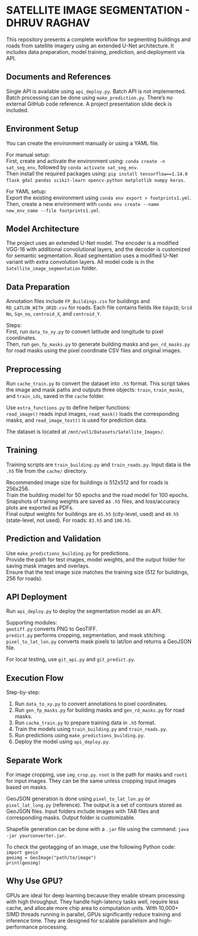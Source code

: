 # SATELLITE IMAGE SEGMENTATION - DHRUV RAGHAV

This repository presents a complete workflow for segmenting buildings and roads from satellite imagery using an extended U-Net architecture. It includes data preparation, model training, prediction, and deployment via API.

## Documents and References

Single API is available using `api_deploy.py`. Batch API is not implemented. Batch processing can be done using `make_prediction.py`. There’s no external GitHub code reference. A project presentation slide deck is included.

## Environment Setup

You can create the environment manually or using a YAML file.

For manual setup:  
First, create and activate the environment using: `conda create -n sat_seg_env`, followed by `conda activate sat_seg_env`.  
Then install the required packages using: `pip install tensorflow==1.14.0 flask gdal pandas scikit-learn opencv-python matplotlib numpy keras`.

For YAML setup:  
Export the existing environment using `conda env export > footprints1.yml`.  
Then, create a new environment with `conda env create --name new_env_name --file footprints1.yml`.

## Model Architecture

The project uses an extended U-Net model. The encoder is a modified VGG-16 with additional convolutional layers, and the decoder is customized for semantic segmentation. Road segmentation uses a modified U-Net variant with extra convolution layers. All model code is in the `Satellite_image_segmentation` folder.

## Data Preparation

Annotation files include `FP_Buildings.csv` for buildings and `RD_LATLON_WITH_GRID.csv` for roads. Each file contains fields like `EdgeID`, `Grid No`, `Sqn_no`, `centroid_X`, and `centroid_Y`.

Steps:  
First, run `data_to_xy.py` to convert latitude and longitude to pixel coordinates.  
Then, run `gen_fp_masks.py` to generate building masks and `gen_rd_masks.py` for road masks using the pixel coordinate CSV files and original images.

## Preprocessing

Run `cache_train.py` to convert the dataset into `.h5` format. This script takes the image and mask paths and outputs three objects: `train`, `train_masks`, and `train_ids`, saved in the `cache` folder.

Use `extra_functions.py` to define helper functions:  
`read_image()` reads input images, `read_mask()` loads the corresponding masks, and `read_image_test()` is used for prediction data.

The dataset is located at `/mnt/vol1/Datasets/Satellite_Images/`.

## Training

Training scripts are `train_building.py` and `train_roads.py`. Input data is the `.h5` file from the `cache/` directory.

Recommended image size for buildings is 512x512 and for roads is 256x256.  
Train the building model for 50 epochs and the road model for 100 epochs.  
Snapshots of training weights are saved as `.h5` files, and loss/accuracy plots are exported as PDFs.  
Final output weights for buildings are `45.h5` (city-level, used) and `49.h5` (state-level, not used). For roads: `83.h5` and `100.h5`.

## Prediction and Validation

Use `make_predictions_building.py` for predictions.  
Provide the path for test images, model weights, and the output folder for saving mask images and overlays.  
Ensure that the test image size matches the training size (512 for buildings, 256 for roads).

## API Deployment

Run `api_deploy.py` to deploy the segmentation model as an API.

Supporting modules:  
`geotiff.py` converts PNG to GeoTIFF.  
`predict.py` performs cropping, segmentation, and mask stitching.  
`pixel_to_lat_lon.py` converts mask pixels to lat/lon and returns a GeoJSON file.

For local testing, use `git_api.py` and `git_predict.py`.

## Execution Flow

Step-by-step:  
1. Run `data_to_xy.py` to convert annotations to pixel coordinates.  
2. Run `gen_fp_masks.py` for building masks and `gen_rd_masks.py` for road masks.  
3. Run `cache_train.py` to prepare training data in `.h5` format.  
4. Train the models using `train_building.py` and `train_roads.py`.  
5. Run predictions using `make_predictions_building.py`.  
6. Deploy the model using `api_deploy.py`.

## Separate Work

For image cropping, use `img_crop.py`. `root` is the path for masks and `root1` for input images. They can be the same unless cropping input images based on masks.

GeoJSON generation is done using `pixel_to_lat_lon.py` or `pixel_lat_long.py` (reference). The output is a set of contours stored as GeoJSON files. Input folders include images with TAB files and corresponding masks. Output folder is customizable.

Shapefile generation can be done with a `.jar` file using the command: `java -jar yourconverter.jar`.

To check the geotagging of an image, use the following Python code:  
`import geoio`  
`geoimg = GeoImage("path/to/image")`  
`print(geoimg)`

## Why Use GPU?

GPUs are ideal for deep learning because they enable stream processing with high throughput. They handle high-latency tasks well, require less cache, and allocate more chip area to computation units. With 10,000+ SIMD threads running in parallel, GPUs significantly reduce training and inference time. They are designed for scalable parallelism and high-performance processing.

